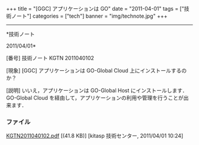 ﻿+++
title = "[GGC] アプリケーションは GO"
date = "2011-04-01"
tags = ["技術ノート"]
categories = ["tech"]
banner = "img/technote.jpg"
+++

-----------------------------------------------------------------------------------------------------------------------------

*技術ノート

2011/04/01*


[番号]
技術ノート KGTN 2011040102

[現象]
[GGC] アプリケーションは GO-Global Cloud 上にインストールするのか？

[説明]
いいえ，アプリケーションは GO-Global Host にインストールします．
GO-Global Cloud
を経由して，アプリケーションの利用や管理を行うことが出来ます．


### ファイル

 
 


[KGTN2011040102.pdf](http://techreport.kitasp.net/attachments/download/534/KGTN2011040102.pdf)
 [(41.8 KB)] [kitasp 技術センター, 2011/04/01
10:24]


 


 

